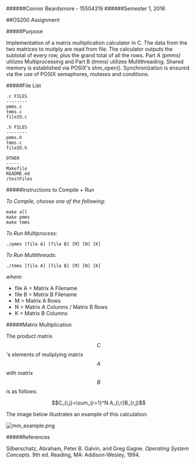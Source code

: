 ######Connor Beardsmore - 15504319
######Semester 1, 2016

##OS200 Assignment  

#####Purpose

Implementation of a matrix multiplication calculator in C. The data from the two matrices to mutiply are read from file. The calculator outputs the subtotal of every row, plus the grand total of all the rows. Part A *(pmms)* utilizes Multiprocessing and Part B *(tmms)* utilizes Multithreading.
Shared memory is established via POSIX's shm_open(). Synchronization is ensured via the use of POSIX semaphores, mutexes and conditions.
 
#####File List

	.c FILES
	--------
	pmms.c
	tmms.c
	fileIO.c

	.h FILES
	--------
	pmms.h
	tmms.c
	fileIO.h

	OTHER
	-----
	Makefile
	README.md
	/testFiles
	

#####Instructions to Compile + Run

*To Compile, choose one of the following:*

	make all
	make pmms
	make tmms

*To Run Multiprocess:*

	./pmms [file A] [file B] [M] [N] [K]

*To Run Multithreads:*  

	./tmms [file A] [file B] [M] [N] [K]
	
*where:*  
  
- file A = Matrix A Filename
- file B = Matrix B Filename
- M = Matrix A Rows
- N = Matrix A Columns / Matrix B Rows
- K = Matrix B Columns	

#####Matrix Multiplication

The product matrix $$C$$'s elements of muliplying matrix $$A$$ with matrix $$B$$ is as follows:

$$C_{i,j}=\sum_{r=1}^N A_{i,r}B_{r,j}$$

The image below illustrates an example of this calculation:

![mm_example.png](https://bitbucket.org/repo/pdELn5/images/3005166663-mm_example.png)

#####References

Silberschatz, Abraham, Peter B. Galvin, and Greg Gagne. *Operating System Concepts*. 9th ed. Reading, MA: Addison-Wesley, 1994.